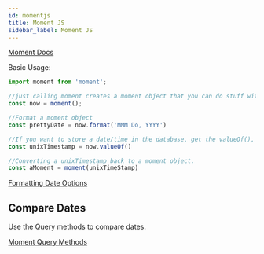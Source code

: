 ```yaml
---
id: momentjs
title: Moment JS
sidebar_label: Moment JS
---
```


[Moment Docs](https://momentjs.com/docs/)

Basic Usage:

```javascript
import moment from 'moment';

//just calling moment creates a moment object that you can do stuff with
const now = moment();

//Format a moment object
const prettyDate = now.format('MMM Do, YYYY')

//If you want to store a date/time in the database, get the valueOf(), which is unix timestamp
const unixTimestamp = now.valueOf()

//Converting a unixTimestamp back to a moment object.
const aMoment = moment(unixTimeStamp)
```

[Formatting Date Options](https://momentjs.com/docs/#/displaying/)

## Compare Dates

Use the Query methods to compare dates.

[Moment Query Methods](https://momentjs.com/docs/#/query/)